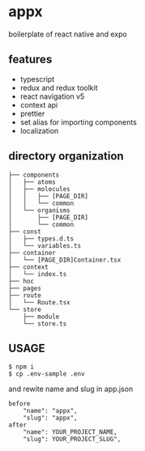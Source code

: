 # appx
boilerplate of react native and expo

## features
* typescript
* redux and redux toolkit
* react navigation v5
* context api
* prettier
* set alias for importing components
* localization

## directory organization

```
├── components
│   ├── atoms
│   ├── molecules
│   │   ├── [PAGE_DIR]
│   │   └── common
│   └── organisms
│       ├── [PAGE_DIR]
│       └── common
├── const
│   ├── types.d.ts
│   └── variables.ts
├── container
│   └── [PAGE_DIR]Container.tsx
├── context
│   └── index.ts
├── hoc
├── pages
├── route
│   └── Route.tsx
└── store
    ├── module
    └── store.ts
```

## USAGE
```
$ npm i
$ cp .env-sample .env
```
and rewite name and slug in app.json
```[app.jsonn]
before
    "name": "appx",
    "slug": "appx",
after
    "name": YOUR_PROJECT_NAME,
    "slug": YOUR_PROJECT_SLUG",
```